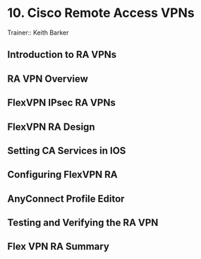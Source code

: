 # 10. Cisco Remote Access VPNs

Trainer:: Keith Barker



## Introduction to RA VPNs




## RA VPN Overview




## FlexVPN IPsec RA VPNs




## FlexVPN RA Design




## Setting CA Services in IOS




## Configuring FlexVPN RA




## AnyConnect Profile Editor




## Testing and Verifying the RA VPN




## Flex VPN RA Summary



